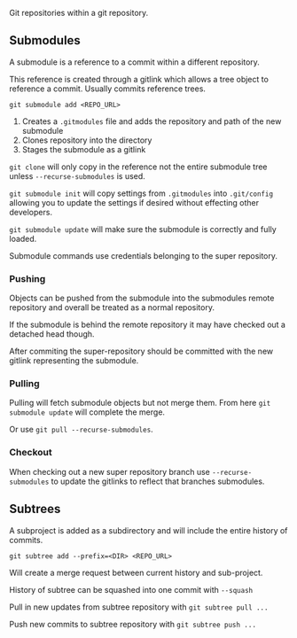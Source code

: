 
Git repositories within a git repository.


## Submodules

A submodule is a reference to a commit within a different repository.

This reference is created through a gitlink which allows a tree object to reference a commit. Usually commits reference trees.

`git submodule add <REPO_URL>`
1. Creates a `.gitmodules` file and adds the repository and path of the new submodule
2. Clones repository into the directory
3. Stages the submodule as a gitlink

`git clone` will only copy in the reference not the entire submodule tree unless `--recurse-submodules` is used.

`git submodule init` will copy settings from `.gitmodules` into `.git/config` allowing you to update the settings if desired without effecting other developers.

`git submodule update` will make sure the submodule is correctly and fully loaded.

Submodule commands use credentials belonging to the super repository.

### Pushing

Objects can be pushed from the submodule into the submodules remote repository and overall be treated as a normal repository.

If the submodule is behind the remote repository it may have checked out a detached head though.

After commiting the super-repository should be committed with the new gitlink representing the submodule.

### Pulling

Pulling will fetch submodule objects but not merge them. From here `git submodule update` will complete the merge.

Or use `git pull --recurse-submodules`.

### Checkout

When checking out a new super repository branch use `--recurse-submodules` to update the gitlinks to reflect that branches submodules.


## Subtrees

A subproject is added as a subdirectory and will include the entire history of commits.

`git subtree add --prefix=<DIR> <REPO_URL>`

Will create a merge request between current history and sub-project.

History of subtree can be squashed into one commit with `--squash`

Pull in new updates from subtree repository with `git subtree pull ...`

Push new commits to subtree repository with `git subtree push ...`
